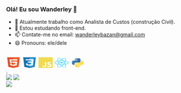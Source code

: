 ### Olá! Eu sou Wanderley 👋

- 🔭 Atualmente trabalho como Analista de Custos (construção Civil).
- 🌱 Estou estudando front-end.
- 📫 Contate-me no email: wanderleybazan@gmail.com
- 😄 Pronouns: ele/dele
<div style="display: inline_block"><br>
  <img align="center" alt="Wanderley-HTML" height="30" width="40" src="https://raw.githubusercontent.com/devicons/devicon/master/icons/html5/html5-original.svg">
  <img align="center" alt="Wanderley-CSS" height="30" width="40" src="https://raw.githubusercontent.com/devicons/devicon/master/icons/css3/css3-original.svg">
  <img align="center" alt="Wanderley-Js" height="30" width="40" src="https://raw.githubusercontent.com/devicons/devicon/master/icons/javascript/javascript-plain.svg">
  <img align="center" alt="Wanderley-React" height="30" width="40" src="https://raw.githubusercontent.com/devicons/devicon/master/icons/react/react-original.svg">
  <img align="center" alt="Wanderley-Python" height="30" width="40" src="https://raw.githubusercontent.com/devicons/devicon/master/icons/python/python-original.svg".>
</div>
.

<div> 
  <a href = "mailto:wanderleybazan@gmail.com"><img src="https://img.shields.io/badge/-Gmail-%23333?style=for-the-badge&logo=gmail&logoColor=white" target="_blank"></a>
  <a href="https://www.linkedin.com/in/wanderley-bazan" target="_blank"><img src="https://img.shields.io/badge/-LinkedIn-%230077B5?style=for-the-badge&logo=linkedin&logoColor=white" target="_blank"></a> 
</div>
<div>
  <img src="stats.gif" width="90%"><br/><br/>
 </div>

